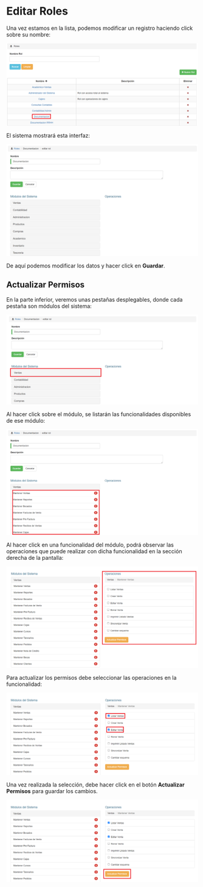 # Editar Roles

Una vez estamos en la lista, podemos modificar un registro haciendo click sobre su nombre:

![Seleccionar registro a editar](img/roles-editar-seleccion.png)

El sistema mostrará esta interfaz:

![Editar Rol](img/roles-editar-formulario.png)

De aquí podemos modificar los datos y hacer click en **Guardar**.

## Actualizar Permisos

En la parte inferior, veremos unas pestañas desplegables, donde cada pestaña son módulos del sistema:

![Editar Rol](img/roles-editar-modulo.png)

Al hacer click sobre el módulo, se listarán las funcionalidades disponibles de ese módulo:

![Editar Rol](img/roles-editar-modulo-funcionalidades.png)

Al hacer click en una funcionalidad del módulo, podrá observar las operaciones que puede realizar con dicha funcionalidad en la sección derecha de la pantalla:

![Editar Rol](img/roles-editar-modulo-funcionalidades-operaciones.png)

Para actualizar los permisos debe seleccionar las operaciones en la funcionalidad:

![Editar Rol](img/roles-actualizar-permisos.png)

Una vez realizada la selección, debe hacer click en el botón **Actualizar Permisos** para guardar los cambios.

![Editar Rol](img/roles-actualizar-permisos-btn.png)
